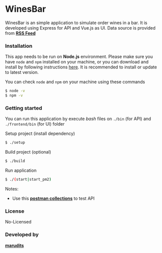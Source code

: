 # WinesBar

WinesBar is an simple application to simulate order wines in a bar. It is developed using Express for API and Vue.js as UI. Data source is provided from [**RSS Feed**](https://www.winespectator.com/rss/rss?t=dwp)

### Installation

This app needs to be run on **Node.js** environment. Please make sure you have `node` and `npm` installed on your machine, or you can download and install by following instructions [here](https://docs.npmjs.com/downloading-and-installing-node-js-and-npm). It is recommended to install or update to latest version.

You can check `node` and `npm` on your machine using these commands

```sh
$ node -v
$ npm -v
```

### Getting started

You can run this application by execute *bash* files on `./bin` (for API) and `./frontend/bin` (for UI) folder

Setup project (install dependency)
```sh
$ ./setup
```

Build project (optional)
```sh
$ ./build
```

Run application
```sh
$ ./(start|start_pm2)
```

Notes:
- Use this [**postman collections**](https://www.getpostman.com/collections/a916d7fb6134c9118a88) to test API

### License
No-Licensed

### Developed by
[**marudits**](mailto:marudits@gmail.com)